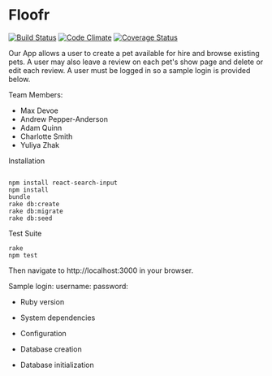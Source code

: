 # Floofr

[![Build Status](https://codeship.com/projects/63935ae0-e1cf-0135-6f5b-0e4144ab624b/status?branch=master)]((https://codeship.com/projects/63935ae0-e1cf-0135-6f5b-0e4144ab624b/status?branch=master))
[![Code Climate](https://codeclimate.com/github/maxwelldevoe/groupProject1/badges/gpa.svg)](https://codeclimate.com/github/maxwelldevoe/groupProject1)
[![Coverage Status](https://coveralls.io/repos/github/maxwelldevoe/groupProject1/badge.svg?branch=master)](https://coveralls.io/github/maxwelldevoe/groupProject1?branch=master)

Our App allows a user to create a pet available for hire and browse existing pets. A user may also leave a review on each pet's show page and delete or edit each review. A user must be logged in so a sample login is provided below.

Team Members:

  * Max Devoe
  * Andrew Pepper-Anderson
  * Adam Quinn
  * Charlotte Smith
  * Yuliya Zhak

Installation

```

npm install react-search-input
npm install
bundle
rake db:create
rake db:migrate
rake db:seed

```

Test Suite

```
rake
npm test

```


Then navigate to http://localhost:3000 in your browser.

Sample login:
  username:
  password:

* Ruby version

* System dependencies

* Configuration

* Database creation

* Database initialization
